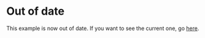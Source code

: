 # Out of date #

This example is now out of date. If you want to see the current one, go [here](https://github.com/scalatra/scalatra-website-examples/tree/master/2.2/formats/scalatra-commands).
